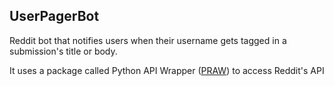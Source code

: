 ## UserPagerBot
Reddit bot that notifies users when their username gets tagged in a submission's title or body.

It uses a package called Python API Wrapper ([PRAW](https://github.com/praw-dev/praw)) to access Reddit's API 
